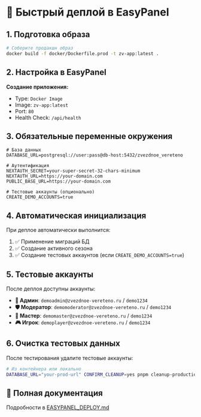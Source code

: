 # 🚀 Быстрый деплой в EasyPanel

## 1. Подготовка образа

```bash
# Соберите продакшн образ
docker build -f docker/Dockerfile.prod -t zv-app:latest .
```

## 2. Настройка в EasyPanel

**Создание приложения:**
- Type: `Docker Image`
- Image: `zv-app:latest`
- Port: `80`
- Health Check: `/api/health`

## 3. Обязательные переменные окружения

```env
# База данных
DATABASE_URL=postgresql://user:pass@db-host:5432/zvezdnoe_vereteno

# Аутентификация
NEXTAUTH_SECRET=your-super-secret-32-chars-minimum
NEXTAUTH_URL=https://your-domain.com
PUBLIC_BASE_URL=https://your-domain.com

# Тестовые аккаунты (опционально)
CREATE_DEMO_ACCOUNTS=true
```

## 4. Автоматическая инициализация

При деплое автоматически выполнится:
1. ✅ Применение миграций БД
2. ✅ Создание активного сезона
3. ✅ Создание тестовых аккаунтов (если `CREATE_DEMO_ACCOUNTS=true`)

## 5. Тестовые аккаунты

После деплоя доступны аккаунты:
- **👑 Админ**: `demoadmin@zvezdnoe-vereteno.ru` / `demo1234`
- **🛡️ Модератор**: `demomoderator@zvezdnoe-vereteno.ru` / `demo1234`
- **🎯 Мастер**: `demomaster@zvezdnoe-vereteno.ru` / `demo1234`
- **🎮 Игрок**: `demoplayer@zvezdnoe-vereteno.ru` / `demo1234`

## 6. Очистка тестовых данных

После тестирования удалите тестовые аккаунты:

```bash
# Из контейнера или локально
DATABASE_URL="your-prod-url" CONFIRM_CLEANUP=yes pnpm cleanup-production
```

## 🔗 Полная документация

Подробности в [EASYPANEL_DEPLOY.md](./EASYPANEL_DEPLOY.md)
